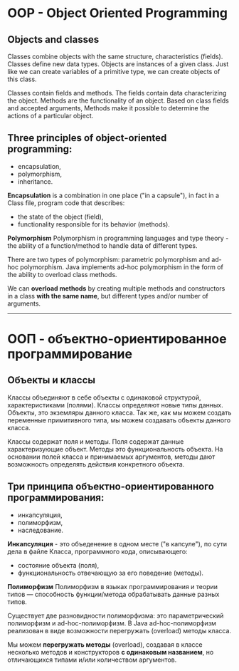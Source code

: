 # OOP - Object Oriented Programming

## Objects and classes
Classes combine objects with the same structure, characteristics (fields).
Classes define new data types.
Objects are instances of a given class. Just like we can create
variables of a primitive type, we can create objects of this class.

Classes contain fields and methods.
The fields contain data characterizing the object.
Methods are the functionality of an object. Based on class fields and accepted arguments,
Methods make it possible to determine the actions of a particular object.

## Three principles of object-oriented programming:
- encapsulation,
- polymorphism,
- inheritance.

**Encapsulation** is a combination in one place ("in a capsule"), in fact in a Class file,
program code that describes:

- the state of the object (field),
- functionality responsible for its behavior (methods).

**Polymorphism**
Polymorphism in programming languages and type theory - the ability of a function/method to handle
data of different types.

There are two types of polymorphism: parametric polymorphism and ad-hoc polymorphism.
Java implements ad-hoc polymorphism in the form of the ability to overload class methods.

We can **overload methods** by creating multiple methods and constructors in a class
**with the same name**, but different types and/or number of arguments.

________________________

# OOП - объектно-ориентированное программирование

## Объекты и классы
Классы объединяют в себе объекты с одинаковой структурой, характеристиками (полями).
Классы определяют новые типы данных. 
Объекты, это экземляры данного класса. Так же, как мы можем создать
переменные примитивного типа, мы можем создавать объекты данного класса.

Классы содержат поля и методы. 
Поля содержат данные характеризующие объект. 
Методы это функциональность объекта. На основании полей класса и принимаемых аргументов, 
методы дают возможность определять действия конкретного объекта.

## Три принципа объектно-ориентированного программирования: 
- инкапсуляция, 
- полиморфизм, 
- наследование.

**Инкапсуляция** - это объеденение в одном месте ("в капсуле"), по сути дела в файле Класса,
программного кода, описывающего:

- состояние объекта (поля), 
- функциональность отвечающую за его поведение (методы).

**Полиморфизм**
Полиморфизм в языках программирования и теории типов — способность функции/метода обрабатывать 
данные разных типов.

Существует две разновидности полиморфизма: это параметрический полиморфизм и ad-hoc-полиморфизм.
В Java ad-hoc-полиморфизм реализован в виде возможности перегружать (overload) методы класса.

Мы можем **перегружать методы** (overload), создавая в классе несколько методов и конструкторов 
**с одинаковым названием**, но отличающихся типами и/или количеством аргументов.